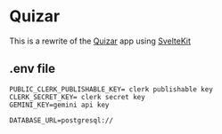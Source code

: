 # Quizar
This is a rewrite of the [Quizar](https://github.com/NazarShuk/quizar) app using [SvelteKit](https://kit.svelte.dev/)

## .env file
```env
PUBLIC_CLERK_PUBLISHABLE_KEY= clerk publishable key
CLERK_SECRET_KEY= clerk secret key
GEMINI_KEY=gemini api key

DATABASE_URL=postgresql://
```